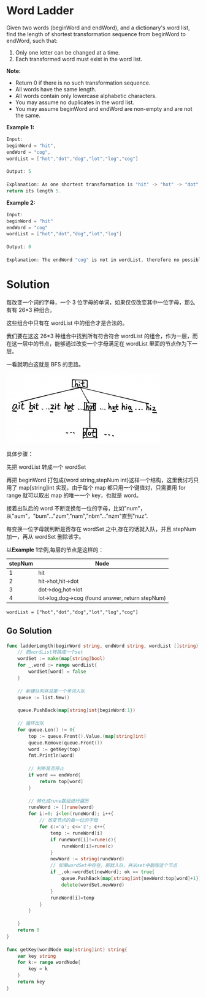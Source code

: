 <!--
 * @Author: Nettor
 * @Date: 2020-07-14 14:02:56
 * @LastEditors: Nettor
 * @LastEditTime: 2020-07-14 15:16:01
 * @Description: file content
-->

# Word Ladder

Given two words (beginWord and endWord), and a dictionary's word list, find the length of shortest transformation sequence from beginWord to endWord, such that:

1. Only one letter can be changed at a time.
2. Each transformed word must exist in the word list.

**Note:**

- Return 0 if there is no such transformation sequence.
- All words have the same length.
- All words contain only lowercase alphabetic characters.
- You may assume no duplicates in the word list.
- You may assume beginWord and endWord are non-empty and are not the same.

**Example 1:**

```go
Input:
beginWord = "hit",
endWord = "cog",
wordList = ["hot","dot","dog","lot","log","cog"]

Output: 5

Explanation: As one shortest transformation is "hit" -> "hot" -> "dot" -> "dog" -> "cog",
return its length 5.
```

**Example 2:**

```go
Input:
beginWord = "hit"
endWord = "cog"
wordList = ["hot","dot","dog","lot","log"]

Output: 0

Explanation: The endWord "cog" is not in wordList, therefore no possible transformation.
```

# Solution

每改变一个词的字母，一个 3 位字母的单词，如果仅仅改变其中一位字母，那么有有 26\*3 种组合。

这些组合中只有在 wordList 中的组合才是合法的。

我们要在这这 26\*3 种组合中找到所有符合符合 wordList 的组合，作为一层，而在这一层中的节点，能够通过改变一个字母满足在 wordList 里面的节点作为下一层。

一看就明白这就是 BFS 的思路。

![](./img/1.jpg)

具体步骤：

先把 wordList 转成一个 wordSet

再把 beginWord 打包成{word string,stepNum int}这样一个结构，这里我讨巧只用了 map[string]int 实现，由于每个 map 都只用一个键值对，只需要用 for range 就可以取出 map 的唯一一个 key，也就是 word。

接着出队后的 word 不断变换每一位的字母，比如"num"，从"aum"，"bum"..."zum","nam","nbm"..."nzm"直到"nuz".

每变换一位字母就判断是否存在 wordSet 之中,存在的话就入队，并且 stepNum 加一，再从 wordSet 删除该字。

以**Example 1**举例,每层的节点是这样的：

| stepNum | Node                                             |
| ------- | ------------------------------------------------ |
| 1       | hit                                              |
| 2       | hit->hot,hit->dot                                |
| 3       | dot->dog,hot->lot                                |
| 4       | lot->log,dog->cog (found answer, return stepNum) |

`wordList = ["hot","dot","dog","lot","log","cog"]`

## Go Solution

```go
func ladderLength(beginWord string, endWord string, wordList []string) int {
    // 把wordList转换成一个set
    wordSet := make(map[string]bool)
    for _,word := range wordList{
        wordSet[word] = false
    }

    // 新建队列并且第一个单词入队
    queue := list.New()

    queue.PushBack(map[string]int{beginWord:1})

    // 循环出队
    for queue.Len() != 0{
        top := queue.Front().Value.(map[string]int)
        queue.Remove(queue.Front())
        word := getKey(top)
        fmt.Println(word)

        // 判断是否停止
        if word == endWord{
            return top[word]
        }

        // 转化成rune数组进行遍历
        runeWord := []rune(word)
        for i:=0; i<len(runeWord); i++{
            // 改变节点的每一位的字母
            for c:='a'; c<='z'; c++{
                temp := runeWord[i]
                if runeWord[i]!=rune(c){
                    runeWord[i]=rune(c)
                }
                newWord := string(runeWord)
                // 如果wordSet中存在，那就入队，并从set中删除这个节点
                if _,ok:=wordSet[newWord]; ok == true{
                    queue.PushBack(map[string]int{newWord:top[word]+1})
                    delete(wordSet,newWord)
                }
                runeWord[i]=temp
            }
        }

    }
    return 0
}

func getKey(wordNode map[string]int) string{
    var key string
    for k:= range wordNode{
        key = k
    }
    return key
}
```
